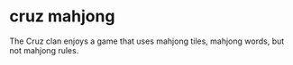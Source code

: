 # cruz mahjong

The Cruz clan enjoys a game that uses mahjong tiles, mahjong words, but not mahjong rules.
